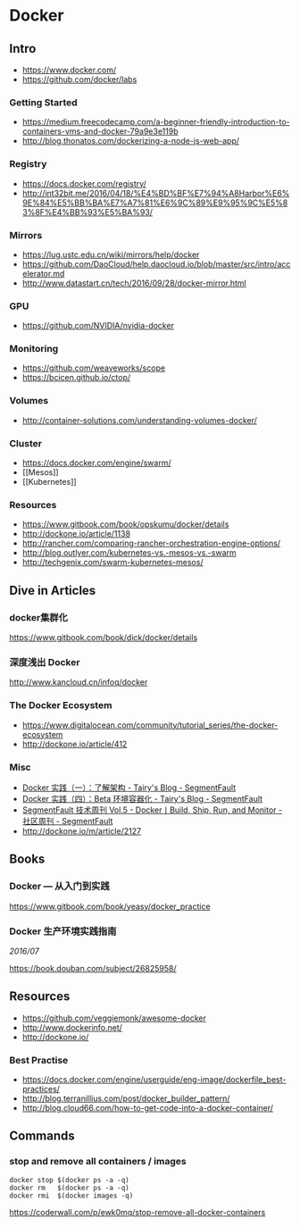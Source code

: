 # Docker


## Intro

- https://www.docker.com/
- https://github.com/docker/labs

### Getting Started

- https://medium.freecodecamp.com/a-beginner-friendly-introduction-to-containers-vms-and-docker-79a9e3e119b
- http://blog.thonatos.com/dockerizing-a-node-js-web-app/

### Registry

- https://docs.docker.com/registry/
- http://int32bit.me/2016/04/18/%E4%BD%BF%E7%94%A8Harbor%E6%9E%84%E5%BB%BA%E7%A7%81%E6%9C%89%E9%95%9C%E5%83%8F%E4%BB%93%E5%BA%93/

### Mirrors

- https://lug.ustc.edu.cn/wiki/mirrors/help/docker
- https://github.com/DaoCloud/help.daocloud.io/blob/master/src/intro/accelerator.md
- http://www.datastart.cn/tech/2016/09/28/docker-mirror.html

### GPU

- https://github.com/NVIDIA/nvidia-docker

### Monitoring

- https://github.com/weaveworks/scope
- https://bcicen.github.io/ctop/

### Volumes

- http://container-solutions.com/understanding-volumes-docker/

### Cluster

- https://docs.docker.com/engine/swarm/
- [[Mesos]]
- [[Kubernetes]]

### Resources

- https://www.gitbook.com/book/opskumu/docker/details
- http://dockone.io/article/1138
- http://rancher.com/comparing-rancher-orchestration-engine-options/
- http://blog.outlyer.com/kubernetes-vs.-mesos-vs.-swarm
- http://techgenix.com/swarm-kubernetes-mesos/


## Dive in Articles

### docker集群化

https://www.gitbook.com/book/dick/docker/details

### 深度浅出 Docker

http://www.kancloud.cn/infoq/docker

### The Docker Ecosystem

- https://www.digitalocean.com/community/tutorial_series/the-docker-ecosystem
- http://dockone.io/article/412

### Misc

- [Docker 实践（一）：了解架构 - Tairy's Blog - SegmentFault](https://segmentfault.com/a/1190000006448568)
- [Docker 实践（四）：Beta 环境容器化 - Tairy's Blog - SegmentFault](https://segmentfault.com/a/1190000006875435)
- [SegmentFault 技术周刊 Vol.5 - Docker丨Build, Ship, Run, and Monitor - 社区周刊 - SegmentFault](https://segmentfault.com/a/1190000006893394)
- http://dockone.io/m/article/2127


## Books

### Docker — 从入门到实践

https://www.gitbook.com/book/yeasy/docker_practice

### Docker 生产环境实践指南

*2016/07*

https://book.douban.com/subject/26825958/


## Resources

- https://github.com/veggiemonk/awesome-docker
- http://www.dockerinfo.net/
- http://dockone.io/

### Best Practise

- https://docs.docker.com/engine/userguide/eng-image/dockerfile_best-practices/
- http://blog.terranillius.com/post/docker_builder_pattern/
- http://blog.cloud66.com/how-to-get-code-into-a-docker-container/


## Commands

### stop and remove all containers / images

    docker stop $(docker ps -a -q)
    docker rm   $(docker ps -a -q)
    docker rmi  $(docker images -q)

https://coderwall.com/p/ewk0mq/stop-remove-all-docker-containers
